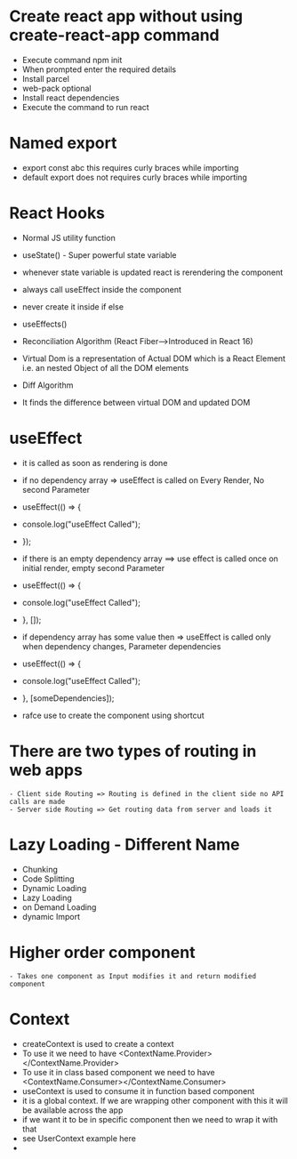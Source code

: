 # Create react app without using create-react-app command

- Execute command npm init
- When prompted enter the required details
- Install parcel
- web-pack optional
- Install react dependencies
- Execute the command to run react

# Named export

- export const abc this requires curly braces while importing
- default export does not requires curly braces while importing

# React Hooks

- Normal JS utility function

- useState() - Super powerful state variable

- whenever state variable is updated react is rerendering the component
- always call useEffect inside the component
- never create it inside if else

- useEffects()

- Reconciliation Algorithm (React Fiber-->Introduced in React 16)

- Virtual Dom is a representation of Actual DOM which is a React Element i.e. an nested Object of all the DOM elements

- Diff Algorithm
- It finds the difference between virtual DOM and updated DOM

# useEffect

- it is called as soon as rendering is done

- if no dependency array => useEffect is called on Every Render, No second Parameter
- useEffect(() => {
- console.log("useEffect Called");
- });
- if there is an empty dependency array ==> use effect is called once on initial render, empty second Parameter
- useEffect(() => {
- console.log("useEffect Called");
- }, []);

- if dependency array has some value then => useEffect is called only when dependency changes, Parameter dependencies

- useEffect(() => {
- console.log("useEffect Called");
- }, [someDependencies]);

- rafce use to create the component using shortcut

# There are two types of routing in web apps

    - Client side Routing => Routing is defined in the client side no API calls are made
    - Server side Routing => Get routing data from server and loads it

# Lazy Loading - Different Name

- Chunking
- Code Splitting
- Dynamic Loading
- Lazy Loading
- on Demand Loading
- dynamic Import

# Higher order component

    - Takes one component as Input modifies it and return modified component

# Context

- createContext is used to create a context
- To use it we need to have <ContextName.Provider></ContextName.Provider>
- To use it in class based component we need to have <ContextName.Consumer></ContextName.Consumer>
- useContext is used to consume it in function based component
- it is a global context. If we are wrapping other component with this it will be available across the app
- if we want it to be in specific component then we need to wrap it with that
- see UserContext example here
-
